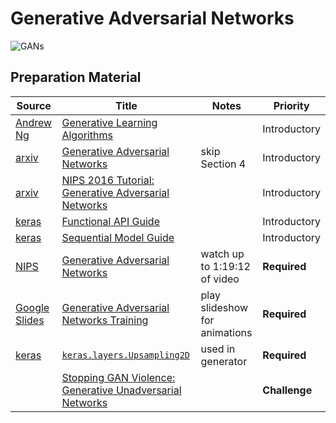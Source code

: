 # Generative Adversarial Networks

![GANs](https://cdn-images-1.medium.com/max/800/1*-gFsbymY9oJUQJ-A3GTfeg.png)

## Preparation Material

| Source        | Title         | Notes  | Priority |
| ------------- | ------------- | ------ | -------- |
| [Andrew Ng](http://www.andrewng.org/) | [Generative Learning Algorithms](http://openclassroom.stanford.edu/MainFolder/VideoPage.php?course=MachineLearning&video=06.1-NaiveBayes-GenerativeLearningAlgorithms&speed=100) | | Introductory
| [arxiv](https://arxiv.org/) | [Generative Adversarial Networks](https://arxiv.org/abs/1406.2661) | skip Section 4 | Introductory
| [arxiv](https://arxiv.org/) | [NIPS 2016 Tutorial: Generative Adversarial Networks](https://arxiv.org/abs/1701.00160) | | Introductory
| [keras](https://keras.io/) | [Functional API Guide](https://keras.io/getting-started/functional-api-guide/) | | Introductory
| [keras](https://keras.io/) | [Sequential Model Guide](https://keras.io/getting-started/sequential-model-guide/) | | Introductory
| [NIPS](https://nips.cc/) | [Generative Adversarial Networks](https://nips.cc/Conferences/2016/Schedule?showEvent=6202) | watch up to 1:19:12 of video | **Required**
| [Google Slides](https://slides.google.com) | [Generative Adversarial Networks Training](https://docs.google.com/a/galvanize.com/presentation/d/1rjsvpNisj5nGh7y7vjyqAZQTgyMWa_aMqiRae9MTa38/edit?usp=sharing) | play slideshow for animations | **Required**
| [keras](https://keras.io/) | [`keras.layers.Upsampling2D`](https://keras.io/layers/convolutional/#upsampling2d) | used in generator | **Required**
|  | [Stopping GAN Violence: Generative Unadversarial Networks](https://arxiv.org/abs/1703.02528)  |  | **Challenge**